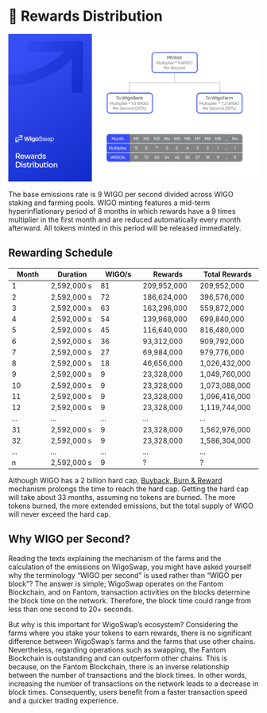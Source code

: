 # 🎁 Rewards Distribution

![](../.gitbook/assets/Distribution.png)

The base emissions rate is 9 WIGO per second divided across WIGO staking and farming pools. WIGO minting features a mid-term hyperinflationary period of 8 months in which rewards have a 9 times multiplier in the first month and are reduced automatically every month afterward. All tokens minted in this period will be released immediately.

## Rewarding Schedule

<table><thead><tr><th width="150">Month</th><th width="150">Duration</th><th width="150">WIGO/s</th><th width="150">Rewards</th><th width="150">Total Rewards</th></tr></thead><tbody><tr><td>1</td><td>2,592,000 s</td><td>81</td><td>209,952,000</td><td>209,952,000</td></tr><tr><td>2</td><td>2,592,000 s</td><td>72</td><td>186,624,000</td><td>396,576,000</td></tr><tr><td>3</td><td>2,592,000 s</td><td>63</td><td>163,296,000</td><td>559,872,000</td></tr><tr><td>4</td><td>2,592,000 s</td><td>54</td><td>139,968,000</td><td>699,840,000</td></tr><tr><td>5</td><td>2,592,000 s</td><td>45</td><td>116,640,000</td><td>816,480,000</td></tr><tr><td>6</td><td>2,592,000 s</td><td>36</td><td>93,312,000</td><td>909,792,000</td></tr><tr><td>7</td><td>2,592,000 s</td><td>27</td><td>69,984,000</td><td>979,776,000</td></tr><tr><td>8</td><td>2,592,000 s</td><td>18</td><td>46,656,000</td><td>1,026,432,000</td></tr><tr><td>9</td><td>2,592,000 s</td><td>9</td><td>23,328,000</td><td>1,049,760,000</td></tr><tr><td>10</td><td>2,592,000 s</td><td>9</td><td>23,328,000</td><td>1,073,088,000</td></tr><tr><td>11</td><td>2,592,000 s</td><td>9</td><td>23,328,000</td><td>1,096,416,000</td></tr><tr><td>12</td><td>2,592,000 s</td><td>9</td><td>23,328,000</td><td>1,119,744,000</td></tr><tr><td>...</td><td>...</td><td>...</td><td>...</td><td>...</td></tr><tr><td>31</td><td>2,592,000 s</td><td>9</td><td>23,328,000</td><td>1,562,976,000</td></tr><tr><td>32</td><td>2,592,000 s</td><td>9</td><td>23,328,000</td><td>1,586,304,000</td></tr><tr><td>...</td><td>...</td><td>...</td><td>...</td><td>...</td></tr><tr><td>n</td><td>2,592,000 s</td><td>9</td><td>?</td><td>?</td></tr></tbody></table>

Although WIGO has a 2 billion hard cap, [Buyback, Burn & Reward](../wigoswap-the-defi/galaxy-burning-module-gbm.md) mechanism prolongs the time to reach the hard cap. Getting the hard cap will take about 33 months, assuming no tokens are burned. The more tokens burned, the more extended emissions, but the total supply of WIGO will never exceed the hard cap.

## **Why WIGO per Second?**

Reading the texts explaining the mechanism of the farms and the calculation of the emissions on WigoSwap, you might have asked yourself why the terminology “WIGO per second” is used rather than “WIGO per block”? The answer is simple; WigoSwap operates on the Fantom Blockchain, and on Fantom, transaction activities on the blocks determine the block time on the network. Therefore, the block time could range from less than one second to 20+ seconds.

But why is this important for WigoSwap’s ecosystem? Considering the farms where you stake your tokens to earn rewards, there is no significant difference between WigoSwap’s farms and the farms that use other chains. Nevertheless, regarding operations such as swapping, the Fantom Blockchain is outstanding and can outperform other chains. This is because, on the Fantom Blockchain, there is an inverse relationship between the number of transactions and the block times. In other words, increasing the number of transactions on the network leads to a decrease in block times. Consequently, users benefit from a faster transaction speed and a quicker trading experience.
